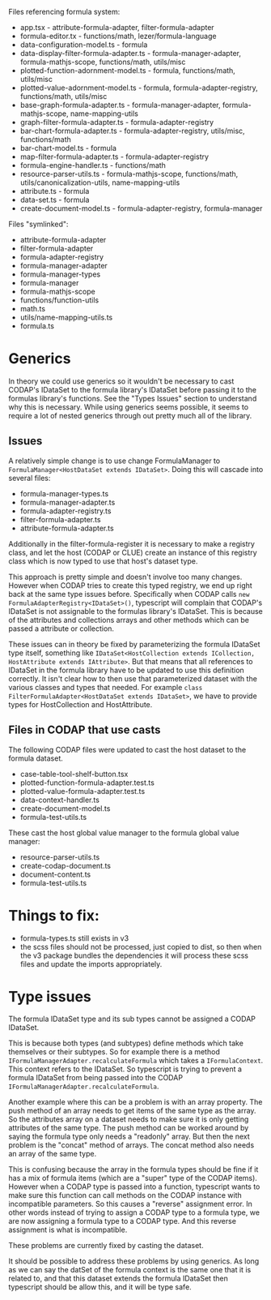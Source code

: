 Files referencing formula system:
- app.tsx - attribute-formula-adapter, filter-formula-adapter
- formula-editor.tx - functions/math, lezer/formula-language
- data-configuration-model.ts - formula
- data-display-filter-formula-adapter.ts - formula-manager-adapter, formula-mathjs-scope, functions/math, utils/misc
- plotted-function-adornment-model.ts - formula, functions/math, utils/misc
- plotted-value-adornment-model.ts -  formula, formula-adapter-registry, functions/math, utils/misc
- base-graph-formula-adapter.ts - formula-manager-adapter, formula-mathjs-scope, name-mapping-utils
- graph-filter-formula-adapter.ts - formula-adapter-registry
- bar-chart-formula-adapter.ts - formula-adapter-registry, utils/misc, functions/math
- bar-chart-model.ts - formula
- map-filter-formula-adapter.ts - formula-adapter-registry
- formula-engine-handler.ts - functions/math
- resource-parser-utils.ts - formula-mathjs-scope, functions/math, utils/canonicalization-utils, name-mapping-utils
- attribute.ts - formula
- data-set.ts - formula
- create-document-model.ts - formula-adapter-registry, formula-manager

Files "symlinked":
- attribute-formula-adapter
- filter-formula-adapter
- formula-adapter-registry
- formula-manager-adapter
- formula-manager-types
- formula-manager
- formula-mathjs-scope
- functions/function-utils
- math.ts
- utils/name-mapping-utils.ts
- formula.ts

# Generics

In theory we could use generics so it wouldn't be necessary to cast CODAP's IDataSet to the formula library's IDataSet before passing it to the formulas library's functions. See the "Types Issues" section to understand why this is necessary. While using generics seems possible, it seems to require a lot of nested generics through out pretty much all of the library.

## Issues

A relatively simple change is to use change FormulaManager to `FormulaManager<HostDataSet extends IDataSet>`. Doing this will cascade into several files:
- formula-manager-types.ts
- formula-manager-adapter.ts
- formula-adapter-registry.ts
- filter-formula-adapter.ts
- attribute-formula-adapter.ts

Additionally in the filter-formula-register it is necessary to make a registry class, and let the host (CODAP or CLUE) create an instance of this registry class which is now typed to use that host's dataset type.

This approach is pretty simple and doesn't involve too many changes. However when CODAP tries to create this typed registry, we end up right back at the same type issues before. Specifically when CODAP calls `new FormulaAdapterRegistry<IDataSet>()`, typescript will complain that CODAP's IDataSet is not assignable to the formulas library's IDataSet. This is because of the attributes and collections arrays and other methods which can be passed a attribute or collection.

These issues can in theory be fixed by parameterizing the formula IDataSet type itself, something like `IDataSet<HostCollection extends ICollection, HostAttribute extends IAttribute>`. But that means that all references to IDataSet in the formula library have to be updated to use this definition correctly. It isn't clear how to then use that parameterized dataset with the various classes and types that needed. For example `class FilterFormulaAdapter<HostDataSet extends IDataSet>`, we have to provide types for HostCollection and HostAttribute.

## Files in CODAP that use casts
The following CODAP files were updated to cast the host dataset to the formula dataset.
  - case-table-tool-shelf-button.tsx
  - plotted-function-formula-adapter.test.ts
  - plotted-value-formula-adapter.test.ts
  - data-context-handler.ts
  - create-document-model.ts
  - formula-test-utils.ts

These cast the host global value manager to the formula global value manager:
  - resource-parser-utils.ts
  - create-codap-document.ts
  - document-content.ts
  - formula-test-utils.ts

# Things to fix:
- formula-types.ts still exists in v3
- the scss files should not be processed, just copied to dist, so then when the v3 package bundles the dependencies it will process these scss files and update the imports appropriately.

# Type issues
The formula IDataSet type and its sub types cannot be assigned a CODAP IDataSet.

This is because both types (and subtypes) define methods which take themselves or their subtypes. So for example there is a method `IFormulaManagerAdapter.recalculateFormula` which takes a `IFormulaContext`. This context refers to the IDataSet. So typescript is trying to prevent a formula IDataSet from being passed into the CODAP `IFormulaManagerAdapter.recalculateFormula`.

Another example where this can be a problem is with an array property. The push method of an array needs to get items of the same type as the array. So the attributes array on a dataset needs to make sure it is only getting attributes of the same type. The push method can be worked around by saying the formula type only needs a "readonly" array. But then the next problem is the "concat" method of arrays. The concat method also needs an array of the same type.

This is confusing because the array in the formula types should be fine if it has a mix of formula items (which are a "super" type of the CODAP items). However when a CODAP type is passed into a function, typescript wants to make sure this function can call methods on the CODAP instance with incompatible parameters. So this causes a "reverse" assignment error. In other words instead of trying to assign a CODAP type to a formula type, we are now assigning a formula type to a CODAP type. And this reverse assignment is what is incompatible.

These problems are currently fixed by casting the dataset.

It should be possible to address these problems by using generics. As long as we can say the datSet of the formula context is the same one that it is related to, and that this dataset extends the formula IDataSet then typescript should be allow this, and it will be type safe.
